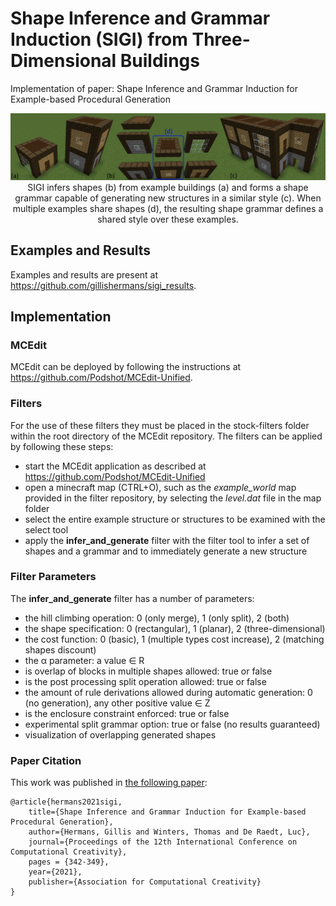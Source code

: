 # Shape Inference and Grammar Induction (SIGI) from Three-Dimensional Buildings
Implementation of paper: Shape Inference and Grammar Induction for Example-based Procedural Generation

<p align="center"> 
    <img src="https://github.com/gillishermans/SIGI/blob/master/multiple_merged_outline.png" alt="">
     SIGI infers shapes (b) from example buildings (a) and forms a shape grammar capable of generating new structures in a similar style (c).
    When multiple examples share shapes (d), the resulting shape grammar defines a shared style over these examples.
 </p>
 

## Examples and Results
Examples and results are present at https://github.com/gillishermans/sigi_results.

## Implementation
### MCEdit
MCEdit can be deployed by following the instructions at https://github.com/Podshot/MCEdit-Unified.

### Filters
For the use of these filters they must be placed in the stock-filters folder within the root directory of the MCEdit repository. The filters can be applied by following these steps:
- start the MCEdit application as described at https://github.com/Podshot/MCEdit-Unified
- open a minecraft map (CTRL+O), such as the *example_world* map provided in the filter repository, by selecting the *level.dat* file in the map folder
- select the entire example structure or structures to be examined with the select tool
- apply the **infer_and_generate** filter with the filter tool to infer a set of shapes and a grammar and to immediately generate a new structure

### Filter Parameters
The **infer_and_generate** filter has a number of parameters:
- the hill climbing operation: 0 (only merge), 1 (only split), 2 (both)
- the shape specification: 0 (rectangular), 1 (planar), 2 (three-dimensional)
- the cost function: 0 (basic), 1 (multiple types cost increase), 2 (matching shapes discount)
- the α parameter: a value ∈ R
- is overlap of blocks in multiple shapes allowed: true or false
- is the post processing split operation allowed: true or false
- the amount of rule derivations allowed during automatic generation: 0 (no generation), any other positive value ∈ Z
- is the enclosure constraint enforced: true or false
- experimental split grammar option: true or false (no results guaranteed)
- visualization of overlapping generated shapes

### Paper Citation
This work was published in [the following paper](https://arxiv.org/abs/2109.10217):
```
@article{hermans2021sigi,
    title={Shape Inference and Grammar Induction for Example-based Procedural Generation},
    author={Hermans, Gillis and Winters, Thomas and De Raedt, Luc},
    journal={Proceedings of the 12th International Conference on Computational Creativity},
    pages = {342-349},
    year={2021},
    publisher={Association for Computational Creativity}
}
```
